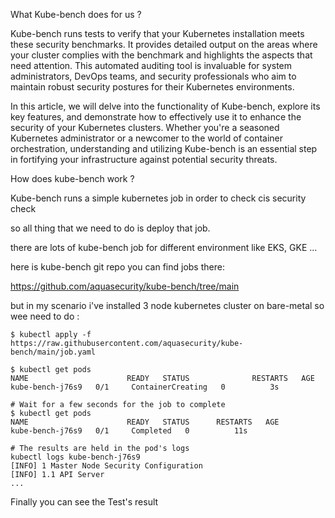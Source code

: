  What Kube-bench does for us ?

Kube-bench runs tests to verify that your Kubernetes installation meets these security benchmarks. It provides detailed output on the areas where your cluster complies with the benchmark and highlights the aspects that need attention. This automated auditing tool is invaluable for system administrators, DevOps teams, and security professionals who aim to maintain robust security postures for their Kubernetes environments.

In this article, we will delve into the functionality of Kube-bench, explore its key features, and demonstrate how to effectively use it to enhance the security of your Kubernetes clusters. Whether you're a seasoned Kubernetes administrator or a newcomer to the world of container orchestration, understanding and utilizing Kube-bench is an essential step in fortifying your infrastructure against potential security threats.


How does kube-bench work ?

Kube-bench runs a simple kubernetes job in order to check cis security check

so all thing that we need to do is deploy that job.

there are lots of kube-bench job for different environment like EKS, GKE ... 

here is kube-bench git repo you can find jobs there:

https://github.com/aquasecurity/kube-bench/tree/main


but in my scenario i've installed 3 node kubernetes cluster on bare-metal so wee need to do :
```
$ kubectl apply -f  https://raw.githubusercontent.com/aquasecurity/kube-bench/main/job.yaml

$ kubectl get pods
NAME                      READY   STATUS              RESTARTS   AGE
kube-bench-j76s9   0/1     ContainerCreating   0          3s

# Wait for a few seconds for the job to complete
$ kubectl get pods
NAME                      READY   STATUS      RESTARTS   AGE
kube-bench-j76s9   0/1     Completed   0          11s

# The results are held in the pod's logs
kubectl logs kube-bench-j76s9
[INFO] 1 Master Node Security Configuration
[INFO] 1.1 API Server
...
```
Finally you can see the Test's result 
